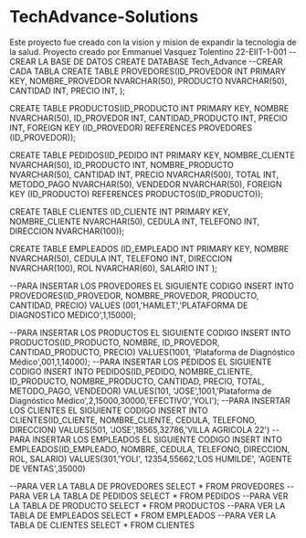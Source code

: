 # TechAdvance-Solutions
Este proyecto fue creado con la vision y mision de expandir la tecnologìa de la salud. Proyecto creado por Emmanuel Vasquez Tolentino  22-EIIT-1-001
--CREAR LA BASE DE DATOS
CREATE DATABASE Tech_Advance
--CREAR CADA TABLA
CREATE TABLE PROVEDORES(ID_PROVEDOR INT PRIMARY KEY, NOMBRE_PROVEDOR NVARCHAR(50), PRODUCTO NVARCHAR(50), CANTIDAD INT, PRECIO INT, 
);

CREATE TABLE PRODUCTOS(ID_PRODUCTO INT PRIMARY KEY, NOMBRE NVARCHAR(50), ID_PROVEDOR INT, CANTIDAD_PRODUCTO INT, PRECIO INT,
FOREIGN KEY (ID_PROVEDOR) REFERENCES PROVEDORES (ID_PROVEDOR));

CREATE TABLE PEDIDOS(ID_PEDIDO INT PRIMARY KEY, NOMBRE_CLIENTE NVARCHAR(50), ID_PRODUCTO INT, NOMBRE_PRODUCTO NVARCHAR(50), CANTIDAD INT, PRECIO NVARCHAR(500), 
TOTAL INT, METODO_PAGO NVARCHAR(50), VENDEDOR NVARCHAR(50),
FOREIGN KEY (ID_PRODUCTO) REFERENCES PRODUCTOS(ID_PRODUCTO));

CREATE TABLE CLIENTES (ID_CLIENTE INT PRIMARY KEY, NOMBRE_CLIENTE NVARCHAR(50), CEDULA INT, TELEFONO INT, DIRECCION NVARCHAR(100));

CREATE TABLE EMPLEADOS (ID_EMPLEADO INT PRIMARY KEY, NOMBRE NVARCHAR(50), CEDULA INT, TELEFONO INT, DIRECCION NVARCHAR(100), ROL NVARCHAR(60), SALARIO INT );


--PARA INSERTAR LOS PROVEDORES EL SIGUIENTE CODIGO
INSERT INTO PROVEDORES(ID_PROVEDOR, NOMBRE_PROVEDOR, PRODUCTO, CANTIDAD, PRECIO)
VALUES (001,'HAMLET','PLATAFORMA DE DIAGNOSTICO MEDICO',1,15000);

--PARA INSERTAR LOS PRODUCTOS EL SIGUIENTE CODIGO
INSERT INTO PRODUCTOS(ID_PRODUCTO, NOMBRE, ID_PROVEDOR, CANTIDAD_PRODUCTO, PRECIO)
VALUES(1001, 'Plataforma de Diagnóstico Médico',001,1,14000);
--PARA INSERTAR LOS PEDIDOS EL SIGUIENTE CODIGO
INSERT INTO PEDIDOS(ID_PEDIDO, NOMBRE_CLIENTE, ID_PRODUCTO, NOMBRE_PRODUCTO, CANTIDAD, PRECIO, TOTAL, METODO_PAGO, VENDEDOR)
VALUES(101, 'JOSE',1001,'Plataforma de Diagnóstico Médico',2,15000,30000,'EFECTIVO','YOLI');
--PARA INSERTAR LOS CLIENTES EL SIGUIENTE CODIGO
INSERT INTO CLIENTES(ID_CLIENTE, NOMBRE_CLIENTE, CEDULA, TELEFONO, DIRECCION)
VALUES(501, 'JOSE',18565,32786,'VILLA AGRICOLA 22')
--PARA INSERTAR LOS EMPLEADOS EL SIGUIENTE CODIGO
INSERT INTO EMPLEADOS(ID_EMPLEADO, NOMBRE, CEDULA, TELEFONO, DIRECCION, ROL, SALARIO)
VALUES(301,'YOLI', 12354,55662,'LOS HUMILDE', 'AGENTE DE VENTAS',35000)


--PARA VER LA TABLA DE PROVEDORES
SELECT * FROM PROVEDORES
--PARA VER LA TABLA DE PEDIDOS
SELECT * FROM PEDIDOS
--PARA VER LA TABLA DE PRODUCTO
SELECT * FROM PRODUCTOS
--PARA VER LA TABLA DE EMPLEADOS
SELECT * FROM EMPLEADOS
--PARA VER LA TABLA DE CLIENTES
SELECT * FROM CLIENTES
